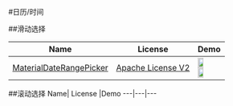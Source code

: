 #日历/时间


##滑动选择

Name| License |Demo
---|---|---
[MaterialDateRangePicker](https://github.com/borax12/MaterialDateRangePicker) | [Apache License V2](https://www.apache.org/licenses/LICENSE-2.0) | <img src="https://github.com/wasabeef/awesome-android-ui/blob/master/art/MaterialDateRangePicker.png" width="49%"> <img src="https://github.com/wasabeef/awesome-android-ui/blob/master/art/MaterialDateRangePicker2.png" width="49%">

##滚动选择
Name| License |Demo
---|---|---